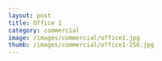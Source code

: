 ```yaml
---
layout: post
title: Office 1
category: commercial
image: /images/commercial/office1.jpg
thumb: /images/commercial/office1-256.jpg
---
```

